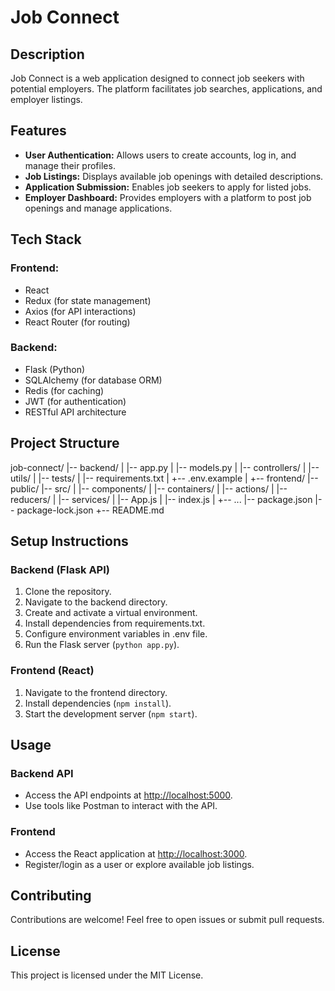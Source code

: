 # Job Connect

## Description

Job Connect is a web application designed to connect job seekers with potential employers. The platform facilitates job searches, applications, and employer listings.

## Features

- **User Authentication:** Allows users to create accounts, log in, and manage their profiles.
- **Job Listings:** Displays available job openings with detailed descriptions.
- **Application Submission:** Enables job seekers to apply for listed jobs.
- **Employer Dashboard:** Provides employers with a platform to post job openings and manage applications.

## Tech Stack

### Frontend:

- React
- Redux (for state management)
- Axios (for API interactions)
- React Router (for routing)

### Backend:

- Flask (Python)
- SQLAlchemy (for database ORM)
- Redis (for caching)
- JWT (for authentication)
- RESTful API architecture

## Project Structure

job-connect/
|-- backend/
| |-- app.py
| |-- models.py
| |-- controllers/
| |-- utils/
| |-- tests/
| |-- requirements.txt
| +-- .env.example
|
+-- frontend/
|-- public/
|-- src/
| |-- components/
| |-- containers/
| |-- actions/
| |-- reducers/
| |-- services/
| |-- App.js
| |-- index.js
| +-- ...
|-- package.json
|-- package-lock.json
+-- README.md



## Setup Instructions

### Backend (Flask API)

1. Clone the repository.
2. Navigate to the backend directory.
3. Create and activate a virtual environment.
4. Install dependencies from requirements.txt.
5. Configure environment variables in .env file.
6. Run the Flask server (`python app.py`).

### Frontend (React)

1. Navigate to the frontend directory.
2. Install dependencies (`npm install`).
3. Start the development server (`npm start`).

## Usage

### Backend API

- Access the API endpoints at [http://localhost:5000](http://localhost:5000).
- Use tools like Postman to interact with the API.

### Frontend

- Access the React application at [http://localhost:3000](http://localhost:3000).
- Register/login as a user or explore available job listings.

## Contributing

Contributions are welcome! Feel free to open issues or submit pull requests.

## License

This project is licensed under the MIT License.
